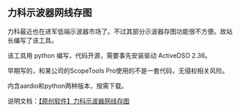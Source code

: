 ## 力科示波器网线存图

力科最近也在进军低端示波器市场了。不过其部分示波器存图功能很不方便。故站长编写了该工具。

该工具用 python 编写，代码开源，需要事先安装驱动 ActiveDSO 2.36。

早期写的，和某公司的ScopeTools Pro使用的不是一套代码，无侵权相关风险。

内含aardio和python两种版本，按需下载。

说明文档：[【原创软件】力科示波器网线存图](https://ybcq.github.io/2020/10/03/%E3%80%90%E5%8E%9F%E5%88%9B%E8%BD%AF%E4%BB%B6%E3%80%91%E5%8A%9B%E7%A7%91%E7%A4%BA%E6%B3%A2%E5%99%A8%E7%BD%91%E7%BA%BF%E5%AD%98%E5%9B%BE/)